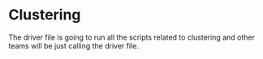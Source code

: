 # Clustering
The driver file is going to run all the scripts related to
clustering and other teams will be just calling the driver file. 
